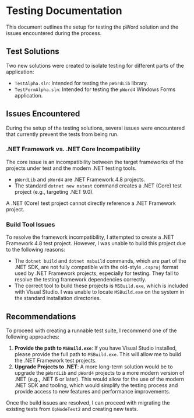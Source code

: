 # Testing Documentation

This document outlines the setup for testing the pWord solution and the issues encountered during the process.

## Test Solutions

Two new solutions were created to isolate testing for different parts of the application:

- `TestAlpha.sln`: Intended for testing the `pWordLib` library.
- `TestFormAlpha.sln`: Intended for testing the `pWord4` Windows Forms application.

## Issues Encountered

During the setup of the testing solutions, several issues were encountered that currently prevent the tests from being run.

### .NET Framework vs. .NET Core Incompatibility

The core issue is an incompatibility between the target frameworks of the projects under test and the modern .NET testing tools.

- `pWordLib` and `pWord4` are .NET Framework 4.8 projects.
- The standard `dotnet new mstest` command creates a .NET (Core) test project (e.g., targeting .NET 9.0).

A .NET (Core) test project cannot directly reference a .NET Framework project.

### Build Tool Issues

To resolve the framework incompatibility, I attempted to create a .NET Framework 4.8 test project. However, I was unable to build this project due to the following reasons:

- The `dotnet build` and `dotnet msbuild` commands, which are part of the .NET SDK, are not fully compatible with the old-style `.csproj` format used by .NET Framework projects, especially for testing. They fail to resolve the testing framework dependencies correctly.
- The correct tool to build these projects is `MSBuild.exe`, which is included with Visual Studio. I was unable to locate `MSBuild.exe` on the system in the standard installation directories.

## Recommendations

To proceed with creating a runnable test suite, I recommend one of the following approaches:

1.  **Provide the path to `MSBuild.exe`**: If you have Visual Studio installed, please provide the full path to `MSBuild.exe`. This will allow me to build the .NET Framework test projects.
2.  **Upgrade Projects to .NET**: A more long-term solution would be to upgrade the `pWordLib` and `pWord4` projects to a more modern version of .NET (e.g., .NET 6 or later). This would allow for the use of the modern .NET SDK and tooling, which would simplify the testing process and provide access to new features and performance improvements.

Once the build issues are resolved, I can proceed with migrating the existing tests from `OpNodeTest2` and creating new tests.
